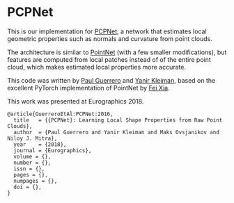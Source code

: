 # PCPNet
This is our implementation for [PCPNet](http://geometry.cs.ucl.ac.uk/projects/2018/pcpnet/),
a network that estimates local geometric properties such as normals and curvature from point clouds.

The architecture is similar to [PointNet](http://stanford.edu/~rqi/pointnet/) (with a few smaller modifications),
but features are computed from local patches instead of of the entire point cloud,
which makes estimated local properties more accurate.

This code was written by [Paul Guerrero](https://paulguerrero.github.io) and [Yanir Kleiman](https://www.cs.tau.ac.il/~yanirk/),
based on the excellent PyTorch implementation of PointNet by [Fei Xia](https://github.com/fxia22/pointnet.pytorch).

This work was presented at Eurographics 2018.
```
@article{GuerreroEtAl:PCPNet:2016,
  title   = {{PCPNet}: Learning Local Shape Properties from Raw Point Clouds}, 
  author  = {Paul Guerrero and Yanir Kleiman and Maks Ovsjanikov and Niloy J. Mitra},
  year    = {2018},
  journal = {Eurographics},
  volume = {},
  number = {},
  issn = {},
  pages = {},
  numpages = {},
  doi = {},
}
```
